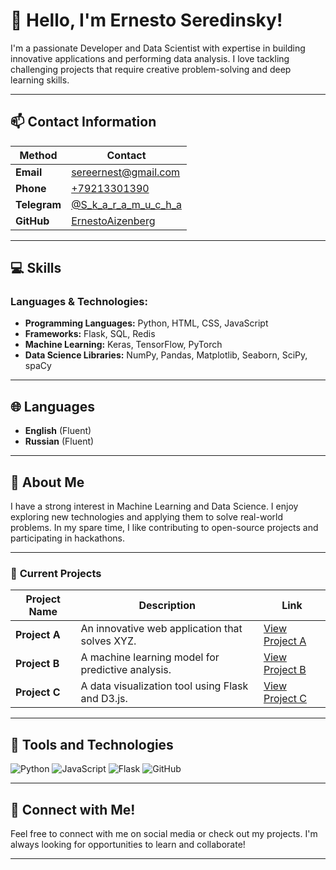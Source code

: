 # 👋 Hello, I'm **Ernesto Seredinsky**!

I'm a passionate Developer and Data Scientist with expertise in building innovative applications and performing data analysis. I love tackling challenging projects that require creative problem-solving and deep learning skills.

---

## 📫 **Contact Information**

| Method     | Contact                                      |
|------------|----------------------------------------------|
| **Email**  | [sereernest@gmail.com](mailto:sereernest@gmail.com) |
| **Phone**  | [+79213301390](tel:+79213301390)            |
| **Telegram**| [@S_k_a_r_a_m_u_c_h_a](https://t.me/S_k_a_r_a_m_u_c_h_a) |
| **GitHub** | [ErnestoAizenberg](https://github.com/ErnestoAizenberg) |

---

## 💻 **Skills**

### Languages & Technologies:
- **Programming Languages:** Python, HTML, CSS, JavaScript
- **Frameworks:** Flask, SQL, Redis
- **Machine Learning:** Keras, TensorFlow, PyTorch
- **Data Science Libraries:** NumPy, Pandas, Matplotlib, Seaborn, SciPy, spaCy

---

## 🌐 **Languages**
- **English** (Fluent)
- **Russian** (Fluent)

---

## 🚀 **About Me**
I have a strong interest in Machine Learning and Data Science. I enjoy exploring new technologies and applying them to solve real-world problems. In my spare time, I like contributing to open-source projects and participating in hackathons.

---

### 🎯 **Current Projects**
| Project Name          | Description                                           | Link                                      |
|----------------------|-------------------------------------------------------|-------------------------------------------|
| **Project A**        | An innovative web application that solves XYZ.       | [View Project A](https://github.com/yourusername/projectA) |
| **Project B**        | A machine learning model for predictive analysis.    | [View Project B](https://github.com/yourusername/projectB) |
| **Project C**        | A data visualization tool using Flask and D3.js.    | [View Project C](https://github.com/yourusername/projectC) |

---

## 🔧 **Tools and Technologies**

![Python](https://img.shields.io/badge/Python-3776AB?style=flat-square&logo=python&logoColor=white)
![JavaScript](https://img.shields.io/badge/JavaScript-F7DF1E?style=flat-square&logo=javascript&logoColor=black)
![Flask](https://img.shields.io/badge/Flask-000000?style=flat-square&logo=flask&logoColor=white)
![GitHub](https://img.shields.io/badge/GitHub-181717?style=flat-square&logo=github&logoColor=white)

---

## 🌟 **Connect with Me!**
Feel free to connect with me on social media or check out my projects. I'm always looking for opportunities to learn and collaborate! 

---
